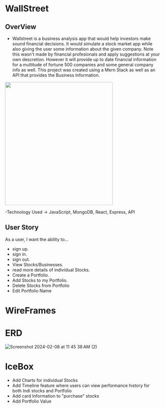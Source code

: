 # WallStreet


## OverView

- Wallstreet is a business analysis app that would help investors make sound financial decisions. It would simulate a stock market app while also giving the user some information about the given company. Note this wasn't made by financial profesionals and apply suggestions at your own descretion. However it will provide up to date financial information for a multitude of fortune 500 companies and some general company info as well. This project was created using a Mern Stack as well as an API that provides the Business Information.

<img src="https://muralsyourway.vtexassets.com/arquivos/ids/241566/Wall-Street-Bull-NYC-Wall-Mural.jpg?v=638164476872900000" width="350px" height="400px" />


-Technology Used -> JavaScript, MongoDB, React, Express, API

## User Story

As a user, I want the ability to... 
  - sign up.
  - sign in. 
  - sign out. 
  - View Stocks/Businesses.
  - read more details of individual Stocks.
  - Create a Portfolio. 
  - Add Stocks to my Portfolio. 
  - Delete Stocks from Portfolio 
  - Edit Portfolio Name


# WireFrames










# ERD



![Screenshot 2024-02-08 at 11 45 38 AM (2)](https://github.com/F2easy/WallStreet/assets/101888578/bebc8f8d-a3e7-4ec0-af58-766cb16e2b5b)



# IceBox

- Add Charts for individual Stocks
- Add Timeline feature where users can view performance history for both Indi stocks and Portfolio
- Add card Information to "purchase" stocks
- Add Portfolio Value
  



